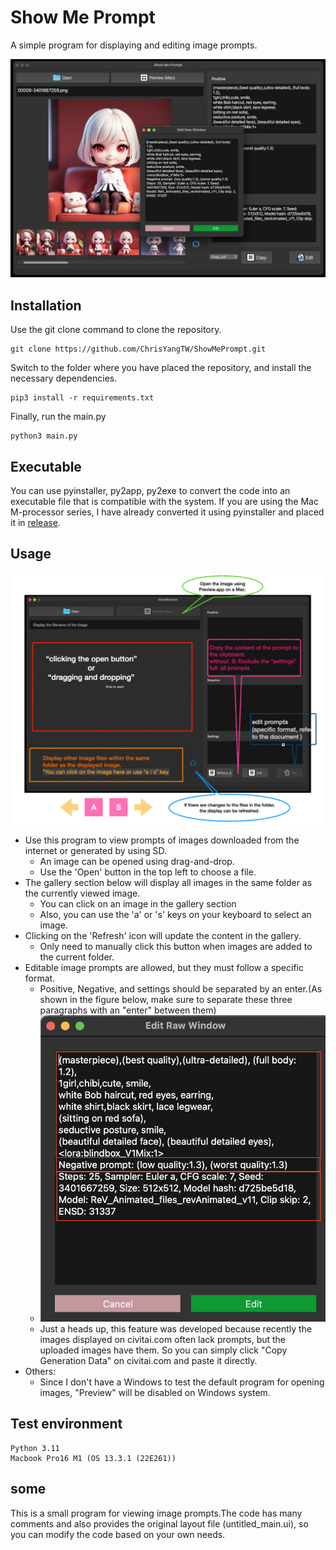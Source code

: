 # Show Me Prompt
A simple program for displaying and editing image prompts.

![sample.png](examples/sample2_v0_1_3.png)

## Installation
Use the git clone command to clone the repository.
```
git clone https://github.com/ChrisYangTW/ShowMePrompt.git
```
Switch to the folder where you have placed the repository,
and install the necessary dependencies.
```
pip3 install -r requirements.txt
```
Finally, run the main.py
```
python3 main.py
```

## Executable
You can use pyinstaller, py2app, py2exe to convert the code into an executable file that is compatible with the system.
If you are using the Mac M-processor series, I have already converted it using pyinstaller and placed it in [release](https://github.com/ChrisYangTW/ShowMePrompt/releases).

## Usage
![usage](examples/usage.png)
* Use this program to view prompts of images downloaded from the internet or generated by using SD.
  * An image can be opened using drag-and-drop.
  * Use the 'Open' button in the top left to choose a file.
* The gallery section below will display all images in the same folder as the currently viewed image.
  * You can click on an image in the gallery section
  * Also, you can use the 'a' or 's' keys on your keyboard to select an image.
* Clicking on the 'Refresh' icon will update the content in the gallery.
  * Only need to manually click this button when images are added to the current folder.
* Editable image prompts are allowed, but they must follow a specific format.
  * Positive, Negative, and settings should be separated by an enter.(As shown in the figure below, make sure to separate these three paragraphs with an "enter" between them)
  * ![editor](examples/editor.png)
  * Just a heads up, this feature was developed because recently the images displayed on civitai.com often lack prompts, but the uploaded images have them. So you can simply click "Copy Generation Data" on civitai.com and paste it directly.
* Others:
  * Since I don't have a Windows to test the default program for opening images, "Preview" will be disabled on Windows system.

## Test environment
```
Python 3.11
Macbook Pro16 M1 (OS 13.3.1 (22E261))
```

## some
This is a small program for viewing image prompts.The code has many comments and also provides the original layout file (untitled_main.ui), so you can modify the code based on your own needs.
